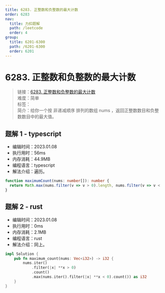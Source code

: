 ```yaml
---
title: 6283. 正整数和负整数的最大计数
order: 6283
nav:
  title: 力扣题解
  path: /leetcode
  order: 4
group:
  title: 6201-6300
  path: /6201-6300
  order: 6201
---
```


# 6283. 正整数和负整数的最大计数

> 链接：[6283. 正整数和负整数的最大计数](https://leetcode.cn/problems/maximum-count-of-positive-integer-and-negative-integer/)  
> 难度：简单  
> 标签：  
> 简介：给你一个按 非递减顺序 排列的数组 nums ，返回正整数数目和负整数数目中的最大值。

## 题解 1 - typescript

- 编辑时间：2023.01.08
- 执行用时：56ms
- 内存消耗：44.9MB
- 编程语言：typescript
- 解法介绍：遍历。

```typescript
function maximumCount(nums: number[]): number {
  return Math.max(nums.filter(v => v > 0).length, nums.filter(v => v < 0).length);
}
```

## 题解 2 - rust

- 编辑时间：2023.01.08
- 执行用时：0ms
- 内存消耗：2.1MB
- 编程语言：rust
- 解法介绍：同上。

```rust
impl Solution {
    pub fn maximum_count(nums: Vec<i32>) -> i32 {
        nums.iter()
            .filter(|x| **x > 0)
            .count()
            .max(nums.iter().filter(|x| **x < 0).count()) as i32
    }
}
```

